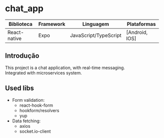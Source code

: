 # chat_app

<!-- icon-->

| Biblioteca   | Framework | Linguagem             | Plataformas    |
| ------------ | --------- | --------------------- | -------------- |
| React-native | Expo      | JavaScript/TypeScript | [Android, IOS] |

## Introdução

This project is a chat application, with real-time messaging.
<br/>
Integrated with microservices system.

## Used libs
- Form validation:
  - react-hook-form
  - hookform/resolvers
  - yup
- Data fetching:
  - axios
  - socket.io-client
